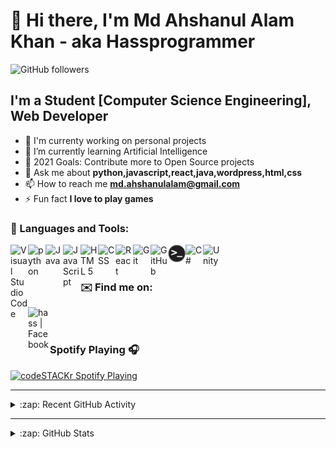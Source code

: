 # 👋 Hi there, I'm Md Ahshanul Alam Khan - aka Hassprogrammer

![GitHub followers](https://img.shields.io/github/followers/HassProgrammer?label=FOLLOW&logo=github&style=for-the-badge)

## I'm a Student [Computer Science Engineering], Web Developer 
- 🔭 I'm currenty working on personal projects
- 🌱 I’m currently learning Artificial Intelligence
- 🥅 2021 Goals: Contribute more to Open Source projects
- 💬 Ask me about **python,javascript,react,java,wordpress,html,css**
- 📫 How to reach me **md.ahshanulalam@gmail.com**
- ⚡ Fun fact **I love to play games**

### 🧰 Languages and Tools:

<img align="left" alt="Visual Studio Code" width="28px" src="https://img.icons8.com/plasticine/100/000000/visual-studio-code-2019.png"/>

<img align="left" alt="python" width="28px" src="https://img.icons8.com/color/48/000000/python.png" />

<img align="left" alt="Java" width="28px" src="https://img.icons8.com/color/48/000000/java-coffee-cup-logo.png"/>

<img align="left" alt="JavaScript" width="28px" src="https://img.icons8.com/dusk/64/000000/javascript-logo.png" />

<img align="left" alt="HTML 5" width="28px" src="https://img.icons8.com/color/48/000000/html-5.png"/>

<img align="left" alt="CSS" width="28px" src="https://img.icons8.com/dusk/64/000000/css3.png"/>

<img align="left" alt="React" width="28px" src="https://img.icons8.com/bubbles/50/000000/react.png" />

<img align="left" alt="Git" width="28px" src="https://img.icons8.com/color/48/000000/git.png" />

<img align="left" alt="GitHub" width="28px" src="https://img.icons8.com/dusk/48/000000/github.png"/>

<img align="left" alt="Terminal" width="28px" src="https://raw.githubusercontent.com/github/explore/80688e429a7d4ef2fca1e82350fe8e3517d3494d/topics/terminal/terminal.png" />

<img align="left" alt="C#" width="28px" src="https://img.icons8.com/color/48/000000/c-sharp-logo-2.png"/>

<img align="left" alt="Unity" width="28px" src="https://img.icons8.com/nolan/64/unity.png"/>

<br/>
<br/>

### ✉️ Find me on:

<!--Facebook-->
[<img align="left" alt="hass | Facebook" width="35px" src="https://img.icons8.com/fluent/45/000000/facebook-new.png" />][facebook]

<br />
<br />

### Spotify Playing 🎧

[<img src="https://now-playing-codestackr.vercel.app/api/spotify-playing" alt="codeSTACKr Spotify Playing" width="350" />](https://open.spotify.com/user/swyqyimdc12jajde4vpwd2x1b)

---

<details>
  <summary>:zap: Recent GitHub Activity</summary>
  
<!--START_SECTION:activity-->

<!--END_SECTION:activity-->

</details>

---

<details>
  <summary>
    :zap: GitHub Stats
  </summary>
  <img align="left" alt="HassProgrammer's github stats" src="https://github-readme-stats.vercel.app/api?username=HassProgrammer&amp;show_icons=true&amp;title_color=fff&amp;icon_color=79ff97&amp;text_color=9f9f9f&amp;bg_color=151515" style="max-width:100%;"/>

</details>



[facebook]: https://www.facebook.com/ahshanulalam.khan.54

